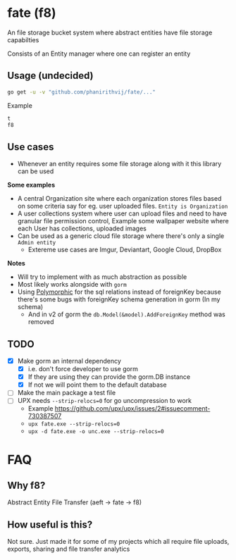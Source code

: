 # fate (f8)

An file storage bucket system where abstract entities have file storage capabilties

Consists of an Entity manager where one can register an entity

## Usage (undecided)

```bash
go get -u -v "github.com/phanirithvij/fate/..."
```

Example

```go
t
f8
```

## Use cases

- Whenever an entity requires some file storage along with it this library can be used

**Some examples**

- A central Organization site where each organization stores files based on some criteria say for eg. user uploaded files. `Entity is Organization`
- A user collections system where user can upload files and need to have granular file permission control, Example some wallpaper website where each User has collections, uploaded images
- Can be used as a generic cloud file storage where there's only a single `Admin entity`
  - Extereme use cases are Imgur, Deviantart, Google Cloud, DropBox

**Notes**

- Will try to implement with as much abstraction as possible
- Most likely works alongside with `gorm`
- Using [Polymorphic](https://gorm.io/docs/has_many.html#Polymorphism-Association) for the sql relations instead of foreignKey because there's some bugs with foreignKey schema generation in gorm (In my schema)
  - And in v2 of gorm the `db.Model(&model).AddForeignKey` method was removed

## TODO

- [x] Make gorm an internal dependency
  - [x] i.e. don't force developer to use gorm
  - [x] If they are using they can provide the gorm.DB instance
  - [x] If not we will point them to the default database
- [ ] Make the main package a test file
- [ ] UPX needs `--strip-relocs=0` for go uncompression to work
  - Example https://github.com/upx/upx/issues/2#issuecomment-730387507
  - `upx fate.exe --strip-relocs=0`
  - `upx -d fate.exe -o unc.exe --strip-relocs=0`

# FAQ

## Why f8?

Abstract Entity File Transfer (aeft -> fate -> f8)

## How useful is this?

Not sure. Just made it for some of my projects which all require file uploads, exports, sharing and file transfer analytics
